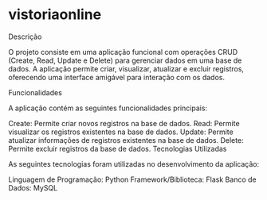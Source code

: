 # vistoriaonline

Descrição

O projeto consiste em uma aplicação funcional com operações CRUD (Create, Read, Update e Delete) para gerenciar dados em uma base de dados. A aplicação permite criar, visualizar, atualizar e excluir registros, oferecendo uma interface amigável para interação com os dados.

Funcionalidades

A aplicação contém as seguintes funcionalidades principais:

Create: Permite criar novos registros na base de dados.
Read: Permite visualizar os registros existentes na base de dados.
Update: Permite atualizar informações de registros existentes na base de dados.
Delete: Permite excluir registros da base de dados.
Tecnologias Utilizadas

As seguintes tecnologias foram utilizadas no desenvolvimento da aplicação:

Linguagem de Programação: Python
Framework/Biblioteca: Flask
Banco de Dados: MySQL
